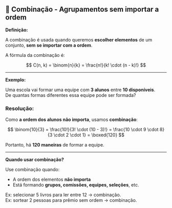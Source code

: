## 🎲 Combinação - Agrupamentos sem importar a ordem

**Definição:**

A combinação é usada quando queremos **escolher elementos** de um conjunto, **sem se importar com a ordem**.

A fórmula da combinação é:

$$
C(n, k) = \binom{n}{k} = \frac{n!}{k! \cdot (n - k)!}
$$

---

**Exemplo:**

Uma escola vai formar uma equipe com **3 alunos** entre **10 disponíveis**.  
De quantas formas diferentes essa equipe pode ser formada?

### Resolução:

Como **a ordem dos alunos não importa**, usamos **combinação**:

$$
\binom{10}{3} = \frac{10!}{3! \cdot (10 - 3)!} = \frac{10 \cdot 9 \cdot 8}{3 \cdot 2 \cdot 1} = \boxed{120}
$$

Portanto, há **120 maneiras** de formar a equipe.

---

**Quando usar combinação?**

Use combinação quando:
- A ordem dos elementos **não importa**
- Está formando **grupos, comissões, equipes, seleções**, etc.

Ex: selecionar 5 livros para ler entre 12 → combinação.  
Ex: sortear 2 pessoas para prêmio sem ordem → combinação.

